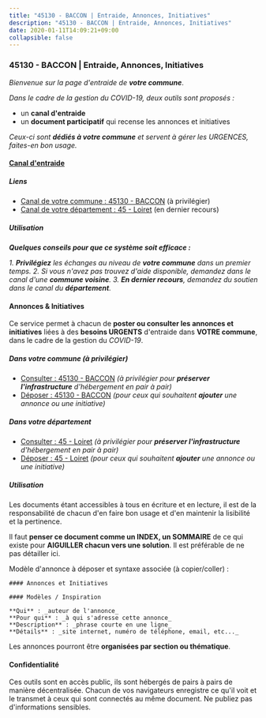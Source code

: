 ```yaml
---
title: "45130 - BACCON | Entraide, Annonces, Initiatives"
description: "45130 - BACCON | Entraide, Annonces, Initiatives"
date: 2020-01-11T14:09:21+09:00
collapsible: false
---
```


### 45130 - BACCON | Entraide, Annonces, Initiatives

_Bienvenue sur la page d'entraide de **votre commune**_.

_Dans le cadre de la gestion du COVID-19, deux outils sont proposés :_

- un **canal d'entraide**
- un **document participatif** qui recense les annonces et initiatives

_Ceux-ci sont **dédiés à votre commune** et servent à gérer les URGENCES, faites-en bon usage._

#### [Canal d'entraide](https://entraide.stopcoronavirus.tech/#/channel/45130_baccon)

##### Liens

- [Canal de votre commune : 45130 	- BACCON](https://entraide.stopcoronavirus.tech/#/channel/45130_baccon) (à privilégier)
- [Canal de votre département : 45 	- Loiret](https://entraide.stopcoronavirus.tech/#/channel/45_loiret) (en dernier recours)

##### Utilisation

_**Quelques conseils pour que ce système soit efficace :**_

_1. **Privilégiez** les échanges au niveau de **votre commune** dans un premier temps._
_2. Si vous n'avez pas trouvez d'aide disponible, demandez dans le canal d'une **commune voisine**._
_3. **En dernier recours**, demandez du soutien dans le canal du **département**._

#### Annonces & Initiatives


Ce service permet à chacun de **poster ou consulter les annonces et initiatives** liées à des **besoins
URGENTS** d'entraide dans **VOTRE commune**, dans le cadre de la gestion du _COVID-19_.

##### Dans votre commune (à privilégier)

- [Consulter : 45130 	- BACCON](https://docs.stopcoronavirus.tech/#/r/markdown/45130_baccon/4XTTMDVox3Zo1uZQYAAewJ54mQdkuxBggauerBR4HmK5TJDPL) _(à privilégier pour **préserver l'infrastructure** d'hébergement en pair à pair)_
- [Déposer : 45130 	- BACCON](https://docs.stopcoronavirus.tech/#/w/markdown/45130_baccon/4XTTMDVox3Zo1uZQYAAewJ54mQdkuxBggauerBR4HmK5TJDPL-K3TgThTeEHbAHd11tbDnc74raBXRnGPQ4zBYJpXiGng4N1DLDMhfWqsCfVnjVov4uJLU1NZkHwtyxVty4wdZTnAUE9sEdv3LLrErmxz63567KxSKR6h5wydrFWdZEvtBPncsUrjg) _(pour ceux qui souhaitent **ajouter** une annonce ou une initiative)_

##### Dans votre département

- [Consulter : 45 	- Loiret](https://docs.stopcoronavirus.tech/#/r/markdown/45_loiret/4XTTME2kSQrSgerkNd6EmDKdA5o9jfzUG2SAG8C2qVYb3YXN4) _(à privilégier pour **préserver l'infrastructure** d'hébergement en pair à pair)_
- [Déposer : 45 	- Loiret](https://docs.stopcoronavirus.tech/#/w/markdown/45_loiret/4XTTME2kSQrSgerkNd6EmDKdA5o9jfzUG2SAG8C2qVYb3YXN4-K3TgULpEDoP6p5UphGUnEGQQDb2AQTj81Z2trE1ZVsdtBZSXUbkVLE9oEias3DdMz5vmgxRH8ErfnuyVj2VYfJxxhBMoq5ZxQCDrb2jTVFkww5uEThgDKwT8pF9LfJGTpqNraKjJ) _(pour ceux qui souhaitent **ajouter** une annonce ou une initiative)_


##### Utilisation

Les documents étant accessibles à tous en écriture et en lecture, il est de la
responsabilité de chacun d'en faire bon usage et d'en maintenir la lisibilité
et la pertinence.

Il faut **penser ce document comme un INDEX, un SOMMAIRE** de ce qui existe
pour **AIGUILLER chacun vers une solution**. Il est préférable de ne pas détailler ici.

Modèle d'annonce à déposer et syntaxe associée (à copier/coller) :

    #### Annonces et Initiatives

    #### Modèles / Inspiration

    **Qui** : _auteur de l'annonce_
    **Pour qui** : _à qui s'adresse cette annonce_
    **Description** : _phrase courte en une ligne_
    **Détails** : _site internet, numéro de téléphone, email, etc..._


Les annonces pourront être **organisées par section ou thématique**.

#### Confidentialité

Ces outils sont en accès public, ils sont hébergés de pairs à pairs de manière décentralisée.
Chacun de vos navigateurs enregistre ce qu'il voit et le transmet à ceux qui sont connectés au même document.
Ne publiez pas d'informations sensibles.
